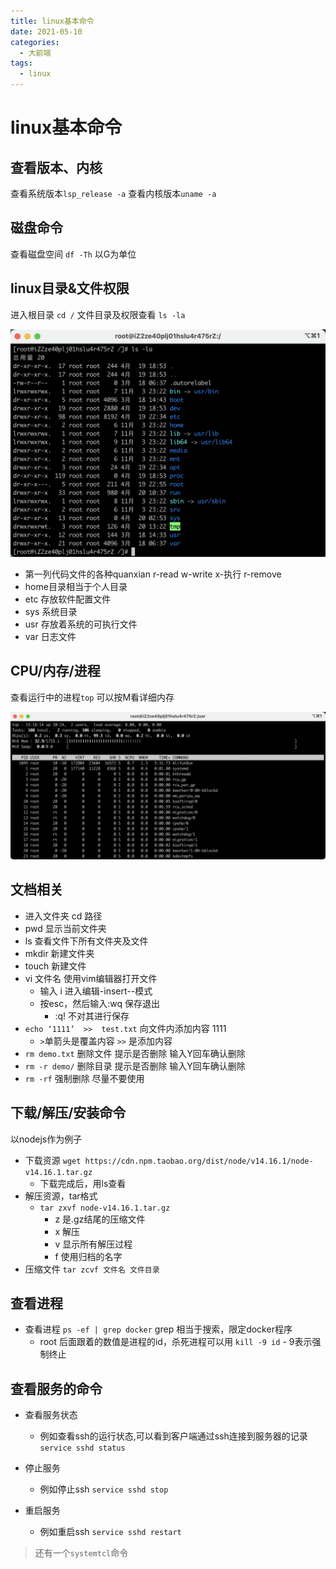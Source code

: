 ```yaml
---
title: linux基本命令
date: 2021-05-10
categories: 
  - 大前端
tags: 
  - linux
---
```

# linux基本命令

## 查看版本、内核

查看系统版本`lsp_release -a`
查看内核版本`uname -a`

## 磁盘命令

查看磁盘空间 `df -Th` 以G为单位

## linux目录&文件权限

进入根目录 `cd /`
文件目录及权限查看 `ls -la`

![Snipaste_2021-04-20_15-10-14](linux基本命令/Snipaste_2021-04-20_15-10-14.png)

- 第一列代码文件的各种quanxian r-read w-write x-执行 r-remove
- home目录相当于个人目录
- etc 存放软件配置文件
- sys 系统目录
- usr 存放着系统的可执行文件
- var 日志文件

## CPU/内存/进程

查看运行中的进程`top`  可以按M看详细内存

![Snipaste_2021-04-20_15-18-17](linux基本命令/Snipaste_2021-04-20_15-18-17-8903123.png)

## 文档相关

- 进入文件夹 cd 路径
- pwd 显示当前文件夹
- ls 查看文件下所有文件夹及文件
- mkdir 新建文件夹
- touch 新建文件
- vi 文件名 使用vim编辑器打开文件
  - 输入 i 进入编辑-insert--模式
  - 按esc，然后输入:wq 保存退出
    - :q! 不对其进行保存
- `echo ‘1111’  >>  test.txt` 向文件内添加内容 1111
  - `>`单箭头是覆盖内容  `>>` 是添加内容
- `rm demo.txt`  删除文件 提示是否删除 输入Y回车确认删除
- `rm -r demo/`  删除目录 提示是否删除 输入Y回车确认删除
- `rm -rf` 强制删除 尽量不要使用

## 下载/解压/安装命令

以nodejs作为例子

- 下载资源 `wget https://cdn.npm.taobao.org/dist/node/v14.16.1/node-v14.16.1.tar.gz`
  - 下载完成后，用ls查看
- 解压资源，tar格式
  - `tar zxvf node-v14.16.1.tar.gz`
    - z 是.gz结尾的压缩文件
    - x 解压
    - v 显示所有解压过程
    - f 使用归档的名字
- 压缩文件 `tar zcvf 文件名 文件目录`

## 查看进程

- 查看进程 `ps -ef | grep docker` grep 相当于搜索，限定docker程序
  - root 后面跟着的数值是进程的id，杀死进程可以用 `kill -9 id` - 9表示强制终止

## 查看服务的命令

- 查看服务状态
  - 例如查看ssh的运行状态,可以看到客户端通过ssh连接到服务器的记录 `service sshd status`

- 停止服务
  - 例如停止ssh `service sshd stop`
- 重启服务
  - 例如重启ssh `service sshd restart`

> 还有一个`systemtcl`命令
